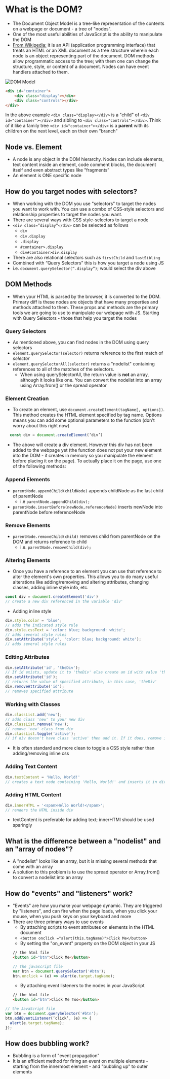 # What is the DOM?
- The Document Object Model is a tree-like representation of the contents on a webpage or document - a tree of "nodes".
- One of the most useful abilities of JavaScript is the ability to manipulate the DOM
- [From Wikipedia:](https://en.wikipedia.org/wiki/Document_Object_Model) it is an API (application programming interface) that treats an HTML or an XML document as a tree structure wherein each node is an object representing part of the document. DOM methods allow programmatic access to the tree; with them one can change the structure, style, or content of a document. Nodes can have event handlers attached to them. 

![DOM Model](https://www.w3schools.com/js/pic_htmltree.gif "DOM Model")

``` html
<div id="container">
    <div class="display"></div>
    <div class="controls"></div>
</div>
```
In the above example `<div class="display></div>` is a "child" of `<div id="container"></div>` and sibling to `<div class="controls"></div>`. Think of it like a family tree `<div id="container"></div>` is a **parent** with its children on the next level, each on their own "branch"


## Node vs. Element
- A node is any object in the DOM hierarchy. Nodes can include elements, text content inside an element, code comment blocks, the document itself and even abstract types like “fragments”
- An element is ONE specific node

## How do you target nodes with selectors?
- When working with the DOM you use "selectors" to target the nodes you want to work with. You can use a combo of CSS-style selectors and relationship properties to target the nodes you want.
- There are several ways with CSS style-selectors to target a node
- `<div class=”display”</div>` can be selected as follows
  * `div `
  * `div.display`
  * `.display`
  * `#container>.display`
  * `div#container>div.display`
- There are also relational selectors such as `firstChild` and `lastSibling`
- Combined with “Query Selectors” this is how you target a node using JS
- i.e. `document.querySelector(“.display”)`; would select the div above

## DOM Methods
- When your HTML is parsed by the browser, it is converted to the DOM. Primary diff is these nodes are objects that have many properties and methods attached to them. These props and methods are the primary tools we are going to use to manipulate our webpage with JS. Starting with Query Selectors - those that help you target the nodes

### Query Selectors
- As mentioned above, you can find nodes in the DOM using query selectors
- `element.querySelector(selector)` returns reference to the first match of *selector*
- `element.querySelectorAll(selector)` returns a "nodelist" containing references to all of the matches of the selectors.
  * When using querySelectorAll, the return value is **not** an array, although it looks like one. You can convert the nodelist into an array using Array.from() or the spread operator

### Element Creation 
- To create an element, use `document.createElement(tagName[, options])`. This method creates the HTML element specified by tag name. Options means you can add some optional parameters to the function (don't worry about this right now)
```javascript
  const div = document.createElement(‘div’)
  ```
- The above will create a div element. However this div has not been added to the webpage yet (the function does not put your new element into the DOM - it creates in memory so you manipulate the element before placing it on the page). To actually place it on the page, use one of the following methods:

### Append Elements
- `parentNode.appendChild(childNode)` appends childNode as the last child of parentNode
  * i.e `parentNode.appendChild(div);`
- `parentNode.insertBefore(newNode,referenceNode)` inserts newNode into parentNode before referenceNode

### Remove Elements
- `parentNode.removeChild(child)` removes child from parentNode on the DOM and returns reference to child
  * i.e. `parentNode.removeChild(div);`

### Altering Elements
- Once you have a reference to an element you can use that reference to alter the element's own properties. This allows you to do many useful alterations like adding/removing and altering attributes, changing classes, adding inline style info, etc.
``` javascript
const div = document.createElement('div')
// create a new div referenced in the variable 'div'
```
- Adding inline style
``` javascript
div.style.color = 'blue';
// adds the indicated style rule
div.style.cssText = 'color: blue; background: white';
// adds several style rules
div.setAttribute('style', 'color: blue; background: white');
// adds several style rules
```

### Editing Attributes
``` javascript
div.setAttribute('id', 'theDiv');
// If id exists, update it to 'theDiv' else create an id with value 'theDiv'
div.setAttribute('id');
// returns the value of specified attribute, in this case, 'theDiv'
div.removeAttribute('id');
// removes specified attribute
```
### Working with Classes
``` javascript
div.classList.add('new');
// adds class 'new' to your new div
div.classList.remove('new');
// remove 'new' class from div
div.classList.toggle('active');
// if div doesn't have class 'active' then add it. If it does, remove it
```
- It is often standard and more clean to toggle a CSS style rather than adding/removing inline css

### Adding Text Content
``` javascript
div.textContent = 'Hello, World!'
// creates a text node containing 'Hello, World!' and inserts it in div
```

### Adding HTML Content
``` javascript
div.innerHTML = '<span>Hello World!</span>';
// renders the HTML inside div
```
- textContent is preferable for adding text; innerHTMl should be used sparingly

## What is the difference between a "nodelist" and an "array of nodes"?
- A "nodelist" looks like an array, but it is missing several methods that come with an array
- A solution to this problem is to use the spread operator or Array.from() to convert a nodelist into an array

## How do "events" and "listeners" work?
- "Events" are how you make your webpage dynamic. They are triggered by "listeners", and can fire when the page loads, when you click your mouse, when you push keys on your keyboard and more
- There are three primary ways to use events
  * By attaching scripts to event attributes on elements in the HTML document
  * `<button onclick ="alert(this.tagName)">Click Me</button>`
  * By setting the "on_event" property on the DOM object in your JS
  ```html
  // the html file
  <button id="btn">Click Me</button>
  ```
  ``` javascript
  // the javascript file
  var btn = document.querySelector('#btn');
  btn.onclick = (e) => alert(e.target.tagName);
  ```
  * By attaching event listeners to the nodes in your JavaScript
  ``` html
  // the html file
  <button id="btn">Click Me Too</button>
  ```

``` javascript
// the JavaScript file
var btn = document.querySelector('#btn');
btn.addEventListener(‘click’, (e) => {
  alert(e.target.tagName);
});
```
## How does bubbling work?
- Bubbling is a form of "event propagation"
- It is an efficient method for firing an event on multiple elements - starting from the innermost element - and "bubbling up" to outer elements